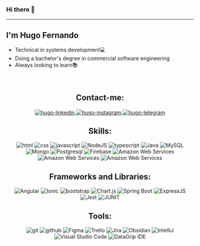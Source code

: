 ### Hi there 👋
<hr>
<h2>I'm Hugo Fernando</h2>
<ul> 
   <li>Technical in systems development💻</li>
   <li>Doing a bachelor's degree in commercial software engineering</li>
   <li>Always looking to learn📚</li>
</ul>
<br>
<h2 align="center">Contact-me:</h2>
<p align="center">
   <a href="https://www.linkedin.com/in/hugo-monteiro-931154219/" target="_blank">
      <img align="center" alt="hugo-linkedin" src="https://img.shields.io/badge/-LinkedIn-%230077B5?style=for-the-badge&logo=linkedin&logoColor=white">
   </a>
   <a href="https://www.instagram.com/fernandohugo76/" target="_blank">
      <img align="center" alt="hugo-instagram" src="https://img.shields.io/badge/-Instagram-%23E4405F?style=for-the-badge&logo=instagram&logoColor=white">
   </a>
   <a href="https://t.me/fernandohugo399" target="_blank">
      <img align="center" alt="hugo-telegram"  src="https://img.shields.io/badge/Telegram-2CA5E0?style=for-the-badge&logo=telegram&logoColor=white">
   </a>
</p>

<h2 align="center">Skills:</h2>
<p align="center">
   <img src="https://img.shields.io/badge/HTML5-E34F26?style=for-the-badge&logo=html5&logoColor=white" alt="html">
   <img src="https://img.shields.io/badge/CSS3-1572B6?style=for-the-badge&logo=css3&logoColor=white" alt="css">
   <img src="https://img.shields.io/badge/JavaScript-F7DF1E?style=for-the-badge&logo=javascript&logoColor=black" alt="javascript">
   <img src="https://img.shields.io/badge/Node.js-43853D?style=for-the-badge&logo=node.js&logoColor=white" alt="NodeJS">
   <img src="https://img.shields.io/badge/TypeScript-007ACC?style=for-the-badge&logo=typescript&logoColor=white" alt="typescript">
   <img src="https://img.shields.io/badge/java-%23ED8B00.svg?style=for-the-badge&logo=openjdk&logoColor=white" alt="Java">
   <img src="https://img.shields.io/badge/MySQL-00000F?style=for-the-badge&logo=mysql&logoColor=white" alt="MySQL">
   <img src="https://img.shields.io/badge/MongoDB-4EA94B?style=for-the-badge&logo=mongodb&logoColor=white" alt="Mongo">
   <img src="https://img.shields.io/badge/PostgreSQL-316192?style=for-the-badge&logo=postgresql&logoColor=white" alt="Postgresql">
   <img src="https://img.shields.io/static/v1?style=for-the-badge&message=Firebase&color=222222&logo=Firebase&logoColor=FFCA28&label=" alt="Firebase">
   <img src="https://img.shields.io/badge/Amazon_AWS-232F3E?style=for-the-badge&logo=amazon&logoColor=white" alt="Amazon Web Services">
   <img src="https://img.shields.io/badge/Google_Cloud_Storage-2CA5E0?style=for-the-badge&logo=google-cloud-storage&logoColor=white" alt="Amazon Web Services">
   <img src="https://img.shields.io/badge/Linux-00000F?style=for-the-badge&logo=linux&logoColor=white" alt="Amazon Web Services">
</p>

<h2 align="center">Frameworks and Libraries:</h2>
<p align="center">
   <img src="https://img.shields.io/badge/Angular-DD0031?style=for-the-badge&logo=angular&logoColor=white" alt="Angular">
   <img src="https://img.shields.io/static/v1?style=for-the-badge&message=Ionic&color=3880FF&logo=Ionic&logoColor=FFFFFF&label=" alt="Ionic">
   <img src="https://img.shields.io/badge/Bootstrap-563D7C?style=for-the-badge&logo=bootstrap&logoColor=white" alt="bootstrap">
   <img src="https://img.shields.io/static/v1?style=for-the-badge&message=Chart.js&color=FF6384&logo=Chart.js&logoColor=FFFFFF&label=" alt="Chart.js">
   <img src="https://img.shields.io/static/v1?style=for-the-badge&message=Spring+Boot&color=6DB33F&logo=Spring+Boot&logoColor=FFFFFF&label=" alt="Spring Boot">
   <img src="https://img.shields.io/badge/Express.js-000000?style=for-the-badge&logo=express&logoColor=white" alt="ExpressJS">
   <img src="https://img.shields.io/badge/Jest-C21325?style=for-the-badge&logo=jest&logoColor=white" alt="Jest">
   <img src="https://img.shields.io/static/v1?style=for-the-badge&message=JUnit5&color=25A162&logo=JUnit5&logoColor=FFFFFF&label=" alt="JUNIT">
 </p>

<h2 align="center">Tools:</h2>
<p align="center">
   <img src="https://img.shields.io/badge/Git-E34F26?style=for-the-badge&logo=git&logoColor=white" alt="git">
   <img src="https://img.shields.io/badge/GitHub-100000?style=for-the-badge&logo=github&logoColor=white" alt="github">
   <img src="https://img.shields.io/badge/figma-ea4c1d?style=for-the-badge&logo=figma&logoColor=white" alt="Figma">
   <img src="https://img.shields.io/badge/trello-006eb6?style=for-the-badge&logo=trello&logoColor=white" alt="Trello">
   <img src="https://img.shields.io/static/v1?style=for-the-badge&message=Jira&color=0052CC&logo=Jira&logoColor=FFFFFF&label=" alt="Jira">
   <img src="https://img.shields.io/static/v1?style=for-the-badge&message=Obsidian&color=7C3AED&logo=Obsidian&logoColor=FFFFFF&label=" alt="Obsidian">
   <img src="https://img.shields.io/badge/IntelliJIDEA-000000.svg?style=for-the-badge&logo=intellij-idea&logoColor=white" alt="IntelliJ">
   <img src="https://img.shields.io/badge/Visual%20Studio%20Code-0078d7.svg?style=for-the-badge&logo=visual-studio-code&logoColor=white" alt="Visual Studio Code">
   <img src="https://img.shields.io/static/v1?style=for-the-badge&message=DataGrip&color=000000&logo=DataGrip&logoColor=FFFFFF&label=" alt="DataGrip IDE">
</p> 
